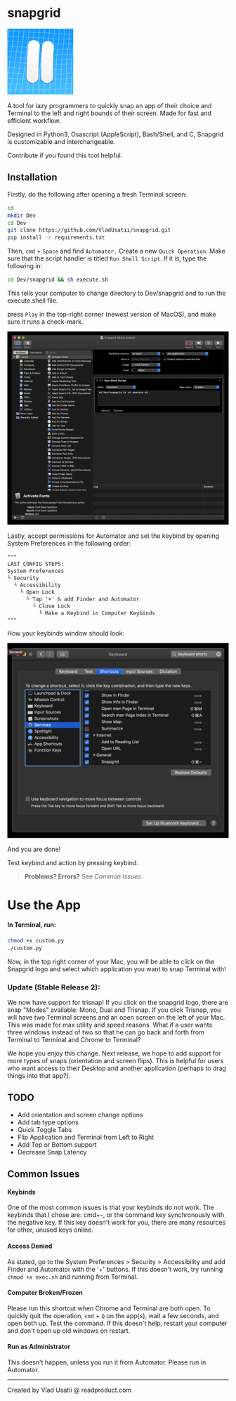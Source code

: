 # snapgrid

[<img src="logo.png" width="150"/>](https://github.com/VladUsatii/snapgrid/blob/main/logo.png?raw=True)

A tool for lazy programmers to quickly snap an app of their choice and Terminal to the left and right bounds of their screen. Made for fast and efficient workflow.

Designed in Python3, Osascript (AppleScript), Bash/Shell, and C, Snapgrid is customizable and interchangeable.

Contribute if you found this tool helpful.

## Installation

Firstly, do the following after opening a fresh Terminal screen:

```bash
cd
mkdir Dev
cd Dev
git clone https://github.com/VladUsatii/snapgrid.git
pip install -r requirements.txt
```

Then, ```cmd``` + ```Space``` and find ```Automator.``` Create a new ```Quick Operation```. Make sure that the script handler is titled ```Run Shell Script```. If it is, type the following in:

```bash
cd Dev/snapgrid && sh execute.sh
```

This tells your computer to change directory to Dev/snapgrid and to run the execute.shell file.

press ```Play``` in the top-right corner (newest version of MacOS), and make sure it runs a check-mark.

![How you should look so far](https://github.com/VladUsatii/snapgrid/blob/main/tutorial_image1.png?raw=true)

Lastly, accept permissions for Automator and set the keybind by opening System Preferences in the following order:

```python3
"""
LAST CONFIG STEPS:
System Preferences
└ Security
  └ Accessibility
    └ Open Lock
      └ Tap '+' & add Finder and Automator
        └ Close Lock
          └ Make a Keybind in Computer Keybinds
"""
```

How your keybinds window should look:

![How your keybinds should look](https://github.com/VladUsatii/snapgrid/blob/main/Keybinds.png?raw=true)

And you are done!

Test keybind and action by pressing keybind.

> **Problems? Errors?** See *Common Issues*.

# Use the App

#### In Terminal, run:

```bash
chmod +x custom.py
./custom.py
```

Now, in the top right corner of your Mac, you will be able to click on the Snapgrid logo and select which application you want to snap Terminal with!

### Update (Stable Release 2):
We now have support for trisnap! If you click on the snapgrid logo, there are snap "Modes" available: Mono, Dual and Trisnap. If you click Trisnap, you will have two Terminal screens and an open screen on the left of your Mac. This was made for max utility and speed reasons. What if a user wants three windows instead of two so that he can go back and forth from Terminal to Terminal and Chrome to Terminal?

We hope you enjoy this change. Next release, we hope to add support for more types of snaps (orientation and screen flips). This is helpful for users who want access to their Desktop and another application (perhaps to drag things into that app?).

## TODO
- Add orientation and screen change options
- Add tab type options
- Quick Toggle Tabs
- Flip Application and Terminal from Left to Right
- Add Top or Bottom support
- Decrease Snap Latency

## Common Issues

#### Keybinds
One of the most common issues is that your keybinds do not work. The keybinds that I chose are: cmd+-, or the command key synchronously with the negative key. If this key doesn't work for you, there are many resources for other, unused keys online.

#### Access Denied
As stated, go to the System Preferences > Security > Accessibility and add Finder and Automator with the '+' buttons. If this doesn't work, try running ```chmod +x exec.sh``` and running from Terminal.

#### Computer Broken/Frozen
Please run this shortcut when Chrome and Terminal are both open. To quickly quit the operation, ```cmd``` + ```Q``` on the app(s), wait a few seconds, and open both up. Test the command. If this doesn't help, restart your computer and don't open up old windows on restart.

#### Run as Administrator
This doesn't happen, unless you run it from Automator. Please run in Automator.

---

Created by Vlad Usatii @ readproduct.com

